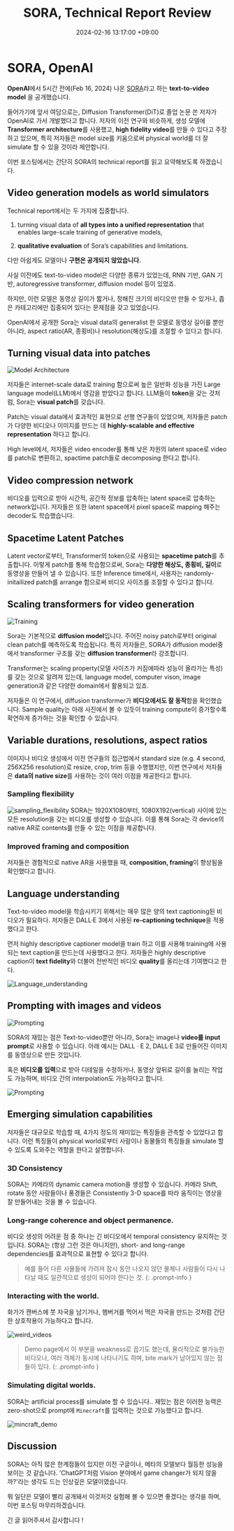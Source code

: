 ﻿---
title: SORA, Technical Report Review
description: OpenAI의 SORA 발표 이후, 간단히 공부한 내용입니다.
toc: true
comments: true
pin : true
# layout: default
date: 2024-02-16 13:17:00 +09:00
categories: [DeepLearning, Generative Model]
tags: [generative model, computer vison, sora]     # TAG names should always be lowercase
image: posts/SORA/Thumbnail.png
alt : Demo Image
---



# SORA, OpenAI


**OpenAI**에서 5시간 전에(Feb 16, 2024) 나온 [SORA](https://openai.com/index/sora/)라고 하는 **text-to-video model** 을 공개했습니다.


들어가기에 앞서 여담으로는, Diffusion Transformer(DiT)로 졸업 논문 쓴 저자가 OpenAI로 가서 개발했다고 합니다.
저자의 이전 연구와 비슷하게, 생성 모델에 **Transformer architecture**를 사용했고, **high fidelity video**를 만들 수 있다고 주장하고 있으며,  특히 저자들은 model size를 키움으로써 physical world를 더 잘 simulate 할 수 있을 것이라 제안합니다.

이번 포스팅에서는 간단히 SORA의 technical report를 읽고 요약해보도록 하겠습니다.

## Video generation models as world simulators

Technical report에서는 두 가지에 집중합니다.

1. turning visual data of **all types into a unified representation** that enables large-scale training of generative models,

2.  **qualitative evaluation** of Sora’s capabilities and limitations.

다만 아쉽게도 모델이나 **구현은 공개되지 않았습니다.**

사실 이전에도 text-to-video model은 다양한 종류가 있었는데, RNN 기반, GAN 기반, autoregressive transformer, diffusion model 등이 있었죠.

하지만, 이런 모델은 동영상 길이가 짧거나, 정해진 크기의 비디오만 만들 수 있거나, 좁은 카테고리에만 집중되어 있다는 문제점을 갖고 있었습니다.

OpenAI에서 공개한 Sora는 visual data의 generalist 한 모델로 동영상 길이를 뿐만 아니라, aspect ratio(AR, 종횡비)나 resolution(해상도)를 조절할 수 있다고 합니다.


##  Turning visual data into patches

![Model Architecture](posts/SORA/model_architecture.png)

저자들은 internet-scale data로 training 함으로써 높은 일반화 성능을 가진 Large language model(LLM)에서 영감을 받았다고 합니다. LLM들이 **token**을 갖는 것처럼, Sora는 **visual patch**를 갖습니다. 

Patch는 visual data에서 효과적인 표현으로 선행 연구들이 있었으며, 저자들은 patch가 다양한 비디오나 이미지를 만드는 데 **highly-scalable and effective representation** 하다고 합니다.

High level에서, 저자들은 video encoder를 통해 낮은 차원의 latent space로 video를 patch로 변환하고, spactime patch들로 decomposing 한다고 합니다.

## Video compression network

비디오를 입력으로 받아 시간적, 공간적 정보를 압축하는 latent space로 압축하는 network입니다.
저자들은 또한 latent space에서 pixel space로 mapping 해주는 decoder도 학습했습니다.

## Spacetime Latent Patches

Latent vector로부터, Transformer의 token으로 사용되는 **spacetime patch**를 추출합니다. 이렇게 patch를 통해 학습함으로써, Sora는 **다양한 해상도, 종횡비, 길이**로 동영상을 만들어 낼 수 있습니다. 
또한 Inference time에서, 사용자는 randomly-initailized patch를 arrange 함으로써 비디오 사이즈를 조절할 수 있다고 합니다.

## Scaling transformers for video generation

![Training](posts/SORA/training_example.png)

Sora는 기본적으로 **diffusion model**입니다. 주어진 noisy patch로부터 original clean patch를 예측하도록 학습됩니다. 
특히 저자들은, SORA가 diffusion model중에서 transformer 구조를 갖는 **diffusion transformer**라 강조합니다. 

Transformer는 scaling property(모델 사이즈가 커짐에따라 성능이 올라가는 특성)를 갖는 것으로 알려져 있는데, language model, computer vison, image generation과 같은 다양한 domain에서 활용되고 있죠.

저자들은 이 연구에서, diffusion transformer가 **비디오에서도 잘 동작**함을 확인했습니다. Sample quality는 아래 사진에서 볼 수 있듯이 training compute이 증가할수록 확연하게 증가하는 것을 확인할 수 있습니다.

## Variable durations, resolutions, aspect ratios

이미지나 비디오 생성에서 이전 연구들의 접근법에서 standard size (e.g. 4 second, 256X256 resolution)로 resize, crop, trim 등을 수행했지만, 이번 연구에서 저자들은 **data의 native size**를 사용하는 것이 여러 이점을 제공한다고 합니다.

### Sampling flexibility
![sampling_flexibility](posts/SORA/sampling_flexibility.png)
SORA는 1920X1080부터, 1080X192(vertical) 사이에 있는 모든 resolution을 갖는 비디오를 생성할 수 있습니다. 이를 통해 Sora는 각 device의 native AR로 contents를 만들 수 있는 이점을 제공합니다.

### Improved framing and composition
저자들은 경험적으로 native AR을 사용했을 때, **composition, framing**이 향상됨을 확인했다고 합니다.

## Language understanding
Text-to-video model을 학습시키기 위해서는 매우 많은 양의 text captioning된 비디오가 필요하다. 저자들은 DALL·E 3에서 사용된 **re-captioning technique**을 적용했다고 한다. 

먼저 highly descriptive captioner model을 train 하고 이를 사용해 training에 사용되는 text caption을 만드는데 사용했다고 한다. 저자들은 highly descriptive caption이 **text fidelity**와 더불어 전반적인 비디오 **quality**를 올리는데 기여했다고 한다.

![Language_understanding](posts/SORA/Language_understanding.png)

## Prompting with images and videos

![Prompting](posts/SORA/Prompting.png)

SORA의 재밌는 점은 Text-to-video뿐만 아니라, Sora는 image나 **video를 input prompt**로 사용할 수 있습니다. 
아래 예시는 DALL · E 2, DALL·E 3로 만들어진 이미지를 동영상으로 만든 것입니다.

혹은 **비디오를 입력**으로 받아 디테일을 수정하거나, 동영상 앞뒤로 길이를 늘리는 작업도 가능하며, 비디오 간의 interpolation도 가능하다고 합니다.

![Prompting](posts/SORA/video_interpolation.png)

## Emerging simulation capabilities

저자들은 대규모로 학습할 때, 4가지 정도의 재미있는 특징들을 관측할 수 있었다고 합니다. 이런 특징들이 physical world로부터 사람이나 동물들의 특징들을 simulate 할 수 있도록 도와주는 역할을 한다고 설명합니다.

### 3D Consistency
SORA는 카메라의 dynamic camera motion을 생성할 수 있습니다. 카메라 Shift, rotate 동안 사람들이나 풍경들은 Consistently 3-D space를 따라 움직이는 영상을 잘 만들어내는 것을 볼 수 있습니다.

### Long-range coherence and object permanence.
비디오 생성의 어려운 점 중 하나는 긴 비디오에서 temporal consistency 유지하는  것입니다. SORA는 (항상 그런 것은 아니지만), short- and long-range dependencies를 효과적으로 표현할 수 있다고 합니다.

>예를 들어 다른 사물들에 가려져 잠시 동안 나오지 않던 물체나 사람들이 다시 나타날 때도 일관적으로 생성이 되어야 한다는 것.
{: .prompt-info }


### Interacting with the world.

화가가 캔버스에 붓 자국을 남기거나, 햄버거를 먹어서 먹은 자국을 만드는 것처럼 간단한 상호작용이 가능하다고 합니다.


![weird_videos](posts/SORA/weird_videos.png)


>Demo page에서 이 부분을 weakness로 꼽기도 했는데, 물리적으로 불가능한 비디오나, 여러 객체가 동시에 나타나기도 하며, bite mark가 남아있지 않는 점들이 있다.
{: .prompt-info }


### Simulating digital worlds.
SORA는 artificial process를 simulate 할 수 있습니다.. 재밌는 점은 이러한 능력은 zero-shot으로 prompt에 `Minecraft`를 입력하는 것으로 가능했다고 합니다.

![mincraft_demo](posts/SORA/mincraft_demo.png)

## Discussion
SORA는 아직 많은 한계점들이 있지만 이전 구글이나, 메타의 모델보다 월등한 성능을 보이는 것 같습니다. 
'ChatGPT처럼 Vision 분야에서 game changer가 되지 않을까?'라는 생각도 드는 인상깊은 모델이였습니다.

뭐 일단은 모델이 빨리 공개돼서 이것저것 실험해 볼 수 있으면 좋겠다는 생각을 하며,
이번 포스팅 마무리하겠습니다.
 
긴 글 읽어주셔서 감사합니다 ! 












